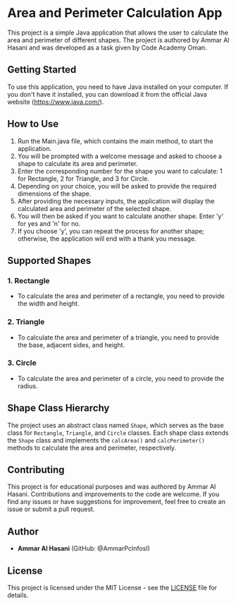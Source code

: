 # Area and Perimeter Calculation App

This project is a simple Java application that allows the user to calculate the area and perimeter of different shapes. The project is authored by Ammar Al Hasani and was developed as a task given by Code Academy Oman.

## Getting Started

To use this application, you need to have Java installed on your computer. If you don't have it installed, you can download it from the official Java website (https://www.java.com/).

## How to Use

1. Run the Main.java file, which contains the main method, to start the application.
2. You will be prompted with a welcome message and asked to choose a shape to calculate its area and perimeter.
3. Enter the corresponding number for the shape you want to calculate: 1 for Rectangle, 2 for Triangle, and 3 for Circle.
4. Depending on your choice, you will be asked to provide the required dimensions of the shape.
5. After providing the necessary inputs, the application will display the calculated area and perimeter of the selected shape.
6. You will then be asked if you want to calculate another shape. Enter 'y' for yes and 'n' for no.
7. If you choose 'y', you can repeat the process for another shape; otherwise, the application will end with a thank you message.

## Supported Shapes

### 1. Rectangle
- To calculate the area and perimeter of a rectangle, you need to provide the width and height.

### 2. Triangle
- To calculate the area and perimeter of a triangle, you need to provide the base, adjacent sides, and height.

### 3. Circle
- To calculate the area and perimeter of a circle, you need to provide the radius.

## Shape Class Hierarchy

The project uses an abstract class named `Shape`, which serves as the base class for `Rectangle`, `Triangle`, and `Circle` classes. Each shape class extends the `Shape` class and implements the `calcArea()` and `calcPerimeter()` methods to calculate the area and perimeter, respectively.

## Contributing

This project is for educational purposes and was authored by Ammar Al Hasani. Contributions and improvements to the code are welcome. If you find any issues or have suggestions for improvement, feel free to create an issue or submit a pull request.

## Author

- **Ammar Al Hasani** (GitHub: @AmmarPcInfosI)

## License

This project is licensed under the MIT License - see the [LICENSE](LICENSE) file for details.